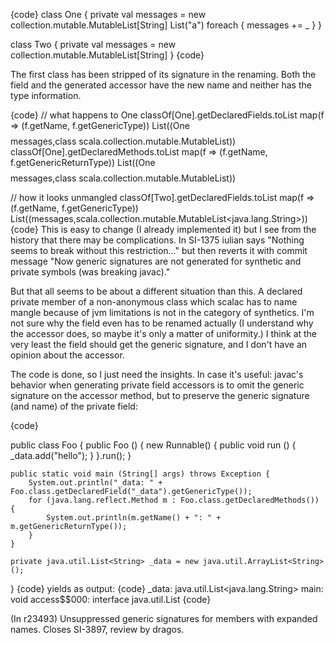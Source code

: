 {code}
class One {
  private val messages = new collection.mutable.MutableList[String]
  List("a") foreach { messages += _ }
}

class Two {
  private val messages = new collection.mutable.MutableList[String]
}
{code}

The first class has been stripped of its signature in the renaming.  Both the field and the generated accessor have the new name and neither has the type information.

{code}
// what happens to One
classOf[One].getDeclaredFields.toList map(f => (f.getName, f.getGenericType))
List((One$$$$messages,class scala.collection.mutable.MutableList))
classOf[One].getDeclaredMethods.toList map(f => (f.getName, f.getGenericReturnType))
List((One$$$$messages,class scala.collection.mutable.MutableList))

// how it looks unmangled
classOf[Two].getDeclaredFields.toList map(f => (f.getName, f.getGenericType))
List((messages,scala.collection.mutable.MutableList<java.lang.String>))
{code}
This is easy to change (I already implemented it) but I see from the history that there may be complications.  In SI-1375 iulian says "Nothing seems to break without this restriction..." but then reverts it with commit message "Now generic signatures are not
generated for synthetic and private symbols (was breaking javac)."

But that all seems to be about a different situation than this.  A declared private member of a non-anonymous class which scalac has to name mangle because of jvm limitations is not in the category of synthetics.  I'm not sure why the field even has to be renamed actually (I understand why the accessor does, so maybe it's only a matter of uniformity.) I think at the very least the field should get the generic signature, and I don't have an opinion about the accessor.

The code is done, so I just need the insights.
In case it's useful: javac's behavior when generating private field accessors is to omit the generic signature on the accessor method, but to preserve the generic signature (and name) of the private field:

{code}

public class Foo
{
    public Foo () {
        new Runnable() {
            public void run () {
                _data.add("hello");
            }
        }.run();
    }

    public static void main (String[] args) throws Exception {
        System.out.println("_data: " + Foo.class.getDeclaredField("_data").getGenericType());
        for (java.lang.reflect.Method m : Foo.class.getDeclaredMethods()) {
            System.out.println(m.getName() + ": " + m.getGenericReturnType());
        }
    }

    private java.util.List<String> _data = new java.util.ArrayList<String>();
}
{code}
yields as output:
{code}
_data: java.util.List<java.lang.String>
main: void
access$$000: interface java.util.List
{code}

(In r23493) Unsuppressed generic signatures for members with expanded names.
Closes SI-3897, review by dragos.
